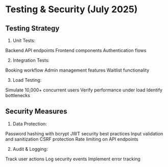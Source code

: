# Testing & Security (July 2025)

## Testing Strategy

1. Unit Tests:

Backend API endpoints
Frontend components
Authentication flows

2. Integration Tests:

Booking workflow
Admin management features
Waitlist functionality

3. Load Testing:

Simulate 10,000+ concurrent users
Verify performance under load
Identify bottlenecks

## Security Measures

1. Data Protection:

Password hashing with bcrypt
JWT security best practices
Input validation and sanitization
CSRF protection
Rate limiting on API endpoints

2. Audit & Logging:

Track user actions
Log security events
Implement error tracking